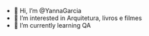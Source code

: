 - 👋 Hi, I’m @YannaGarcia
- 👀 I’m interested in Arquitetura, livros e filmes
- 🌱 I’m currently learning QA 


<!---
YannaGarcia/YannaGarcia is a ✨ special ✨ repository because its `README.md` (this file) appears on your GitHub profile.
You can click the Preview link to take a look at your changes.
--->
